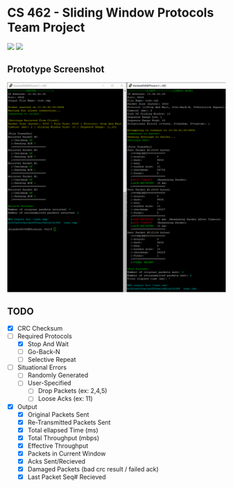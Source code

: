 # CS 462 - Sliding Window Protocols Team Project

<img src="https://img.shields.io/badge/platform-linux-success.svg"> <img src="https://img.shields.io/badge/version-0.6.1-green">

## Prototype Screenshot
![](demo.PNG)

## TODO
- [x] CRC Checksum
- [ ] Required Protocols
    - [x] Stop And Wait
    - [ ] Go-Back-N
    - [ ] Selective Repeat
- [ ] Situational Errors
    - [ ] Randomly Generated
    - [ ] User-Specified
        - [ ] Drop Packets (ex: 2,4,5)
        - [ ] Loose Acks (ex: 11)
- [x] Output
    - [x] Original Packets Sent
    - [x] Re-Transmitted Packets Sent
    - [x] Total ellapsed Time (ms)
    - [x] Total Throughput (mbps)
    - [x] Effective Throughput
    - [x] Packets in Current Window
    - [x] Acks Sent/Recieved
    - [x] Damaged Packets (bad crc result / failed ack)
    - [x] Last Packet Seq# Recieved 
